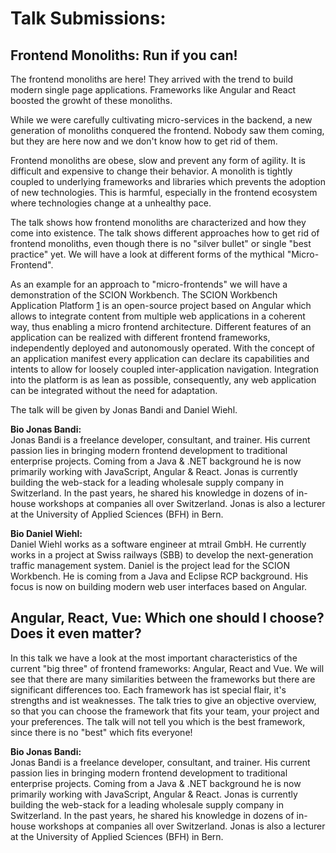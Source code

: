 # Talk Submissions:

## Frontend Monoliths: Run if you can!

The frontend monoliths are here! They arrived with the trend to build modern single page applications. Frameworks like Angular and React boosted the growht of these monoliths.

While we were carefully cultivating micro-services in the backend, a new generation of monoliths conquered the frontend. Nobody saw them coming, but they are here now and we don't know how to get rid of them.

Frontend monoliths are obese, slow and prevent any form of agility. It is difficult and expensive to change their behavior. A monolith is tightly coupled to underlying frameworks and libraries which prevents the adoption of new technologies. This is harmful, especially in the frontend ecosystem where technologies change at a unhealthy pace.

The talk shows how frontend monoliths are characterized and how they come into existence. The talk shows different approaches how to get rid of frontend monoliths, even though there is no "silver bullet" or single "best practice" yet. We will have a look at different forms of the mythical "Micro-Frontend".

As an example for an approach to "micro-frontends" we will have a demonstration of the SCION Workbench. The SCION Workbench Application Platform [1] is an open-source project based on Angular which allows to integrate content from multiple web applications in a coherent way, thus enabling a micro frontend architecture. Different features of an application can be realized with different frontend frameworks, independently deployed and autonomously operated. With the concept of an application manifest every application can declare its capabilities and intents to allow for loosely coupled inter-application navigation. Integration into the platform is as lean as possible, consequently, any web application can be integrated without the need for adaptation.

[1]: https://github.com/SchweizerischeBundesbahnen/scion-workbench


The talk will be given by Jonas Bandi and Daniel Wiehl.


**Bio Jonas Bandi:**  
Jonas Bandi is a freelance developer, consultant, and trainer. His current passion lies in bringing modern frontend development to traditional enterprise projects.
Coming from a Java & .NET background he is now primarily working with JavaScript, Angular & React. Jonas is currently building the web-stack for a leading wholesale supply company in Switzerland.
In the past years, he shared his knowledge in dozens of in-house workshops at companies all over Switzerland. Jonas is also a lecturer at the University of Applied Sciences (BFH) in Bern.

 
**Bio Daniel Wiehl:**  
Daniel Wiehl works as a software engineer at mtrail GmbH. He currently works in a project at Swiss railways (SBB) to develop the next-generation traffic management system. Daniel is the project lead for the SCION Workbench. He is coming from a Java and Eclipse RCP background. His focus is now on building modern web user interfaces based on Angular.


## Angular, React, Vue: Which one should I choose? Does it even matter?

In this talk we have a look at the most important characteristics of the current "big three" of frontend frameworks: Angular, React and Vue.
We will see that there are many similarities between the frameworks but there are significant differences too. Each framework has ist special flair, it's strengths and ist weaknesses.
The talk tries to give an objective overview, so that you can choose the framework that fits your team, your project and your preferences.
The talk will not tell you which is the best framework, since there is no "best" which fits everyone!


**Bio Jonas Bandi:**  
Jonas Bandi is a freelance developer, consultant, and trainer. His current passion lies in bringing modern frontend development to traditional enterprise projects.
Coming from a Java & .NET background he is now primarily working with JavaScript, Angular & React. Jonas is currently building the web-stack for a leading wholesale supply company in Switzerland.
In the past years, he shared his knowledge in dozens of in-house workshops at companies all over Switzerland. Jonas is also a lecturer at the University of Applied Sciences (BFH) in Bern.
